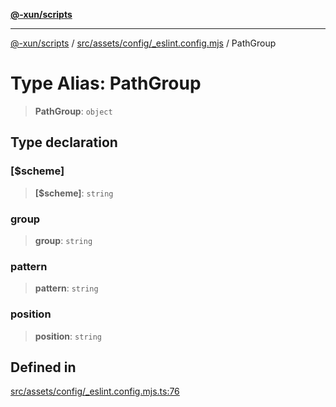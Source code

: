 [**@-xun/scripts**](../../../../../README.md)

***

[@-xun/scripts](../../../../../README.md) / [src/assets/config/\_eslint.config.mjs](../README.md) / PathGroup

# Type Alias: PathGroup

> **PathGroup**: `object`

## Type declaration

### \[$scheme\]

> **\[$scheme\]**: `string`

### group

> **group**: `string`

### pattern

> **pattern**: `string`

### position

> **position**: `string`

## Defined in

[src/assets/config/\_eslint.config.mjs.ts:76](https://github.com/Xunnamius/xscripts/blob/12020afea79f1ec674174f8cb4103ac0b46875c5/src/assets/config/_eslint.config.mjs.ts#L76)
